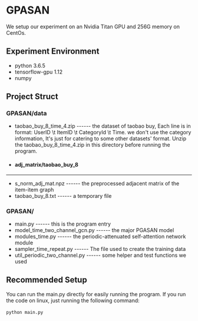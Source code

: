 # GPASAN
We setup our experiment on an Nvidia Titan GPU and 256G memory on CentOs. 

Experiment Environment
-------
* python 3.6.5
* tensorflow-gpu 1.12
* numpy

Project Struct
------
### GPASAN/data
* taobao_buy_8_time_4.zip  ------ the dataset of taobao buy, Each line is in format: UserID \t ItemID \t CategoryId \t Time. we don't use the category information, It's just for catering to some other datasets' format. Unzip the taobao_buy_8_time_4.zip in this directory before running the program.

* #### adj_matrix/taobao_buy_8 
-------
* s_norm_adj_mat.npz  ------ the preprocessed adjacent matrix of the item-item graph
* taobao_buy_8.txt  ------ a temporary file

### GPASAN/
* main.py                   ------ this is the program entry
* model_time_two_channel_gcn.py             ------ the major PGASAN model
* modules_time.py                  ------ the periodic-attenuated self-attention network module
* sampler_time_repeat.py                  ------ The file used to create the training data
* util_periodic_two_channel.py                  ------ some helper and test functions we used

Recommended Setup
------
You can run the main.py directly for easily running the program. 
If you run the code on linux, just running the following command:<br>
<br>
      `python main.py`
